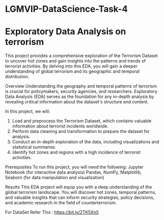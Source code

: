 # LGMVIP-DataScience-Task-4
# Exploratory Data Analysis on terrorism

This project provides a comprehensive exploration of the Terrorism Dataset to uncover hot zones and gain insights into the patterns and trends of terrorist activities. By delving into this EDA, you will gain a deeper understanding of global terrorism and its geographic and temporal distribution.

Overview
Understanding the geography and temporal patterns of terrorism is crucial for policymakers, security agencies, and researchers. Exploratory Data Analysis (EDA) serves as the foundation for any in-depth analysis by revealing critical information about the dataset's structure and content.

In this project, we will:

1. Load and preprocess the Terrorism Dataset, which contains valuable information about terrorist incidents worldwide.
2. Perform data cleaning and transformation to prepare the dataset for analysis.
3. Conduct an in-depth exploration of the data, including visualizations and statistical summaries.
4. Identify hot zones and regions with a high incidence of terrorist activities.

Prerequisites
To run this project, you will need the following:
Jupyter Notebook (for interactive data analysis)
Pandas, NumPy, Matplotlib, Seaborn (for data manipulation and visualization)

Results
This EDA project will equip you with a deep understanding of the global terrorism landscape. You will discover hot zones, temporal patterns, and valuable insights that can inform security strategies, policy decisions, and academic research in the field of counterterrorism.

For DataSet Refer This :  https://bit.ly/2TK5Xn5 
